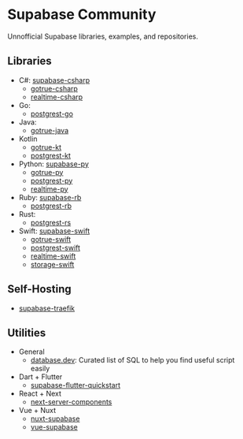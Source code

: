 # Supabase Community

Unnofficial Supabase libraries, examples, and repositories.

## Libraries

- C#: [supabase-csharp](https://github.com/supabase-community/supabase-csharp)
  - [gotrue-csharp](https://github.com/supabase-community/gotrue-csharp)
  - [realtime-csharp](https://github.com/supabase-community/realtime-csharp)
- Go:
  - [postgrest-go](https://github.com/supabase-community/postgrest-go)
- Java:
  - [gotrue-java](https://github.com/supabase-community/gotrue-java)
- Kotlin
  - [gotrue-kt](https://github.com/supabase-community/gotrue-kt)
  - [postgrest-kt](https://github.com/supabase-community/postgrest-kt)
- Python: [supabase-py](https://github.com/supabase-community/supabase-py)
  - [gotrue-py](https://github.com/supabase-community/gotrue-py)
  - [postgrest-py](https://github.com/supabase-community/postgrest-py)
  - [realtime-py](https://github.com/supabase-community/realtime-py)
- Ruby: [supabase-rb](https://github.com/supabase-community/supabase-rb)
  - [postgrest-rb](https://github.com/supabase-community/postgrest-rb)
- Rust:
  - [postgrest-rs](https://github.com/supabase-community/postgrest-rs)  
- Swift: [supabase-swift](https://github.com/supabase-community/supabase-swift)
  - [gotrue-swift](https://github.com/supabase-community/gotrue-swift)
  - [postgrest-swift](https://github.com/supabase-community/postgrest-swift)
  - [realtime-swift](https://github.com/supabase-community/realtime-swift)
  - [storage-swift](https://github.com/supabase-community/storage-swift)

## Self-Hosting

- [supabase-traefik](https://github.com/supabase-community/supabase-traefik)

## Utilities

- General 
  - [database.dev](https://github.com/supabase-community/database.dev): Curated list of SQL to help you find useful script easily
- Dart + Flutter
  - [supabase-flutter-quickstart](https://github.com/supabase-community/supabase-flutter-quickstart)
- React + Next
  - [next-server-components](https://github.com/supabase-community/next-server-components)
- Vue + Nuxt
  - [nuxt-supabase](https://github.com/supabase-community/nuxt-supabase)
  - [vue-supabase](https://github.com/supabase-community/vue-supabase)
